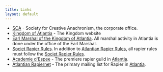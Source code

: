 ```yaml
---
title: Links
layout: default
---
```


- [SCA](http://www.sca.org/) - Society for Creative Anachronism, the corporate office.
- [Kingdom of Atlantia](http://atlantia.sca.org/) - The Kingdom website
- [Earl Marshal of the Kingdom of Atlantia](http://marshal.atlantia.sca.org/). All marshal activity in Atlantia is done under the office of the Earl Marshal.
- [Societ Rapier Rules](http://www.sca.org/officers/marshal/combat/rapier/). In addition to [Atlantian Rapier Rules](/rules/), all rapier rules must follow the [Societ Rapier Rules](http://www.sca.org/officers/marshal/combat/rapier/).
- [Academie d'Espee](http://www.mindspring.com/~aedan/) - The premiere rapier guild in [Atlantia](http://atlantia.sca.org).
- [Atlantian Rapiernet](http://groups.yahoo.com/group/atlantianrapiernet/) - The primary mailing list for Rapier in [Atlantia](http://atlantia.sca.org).
